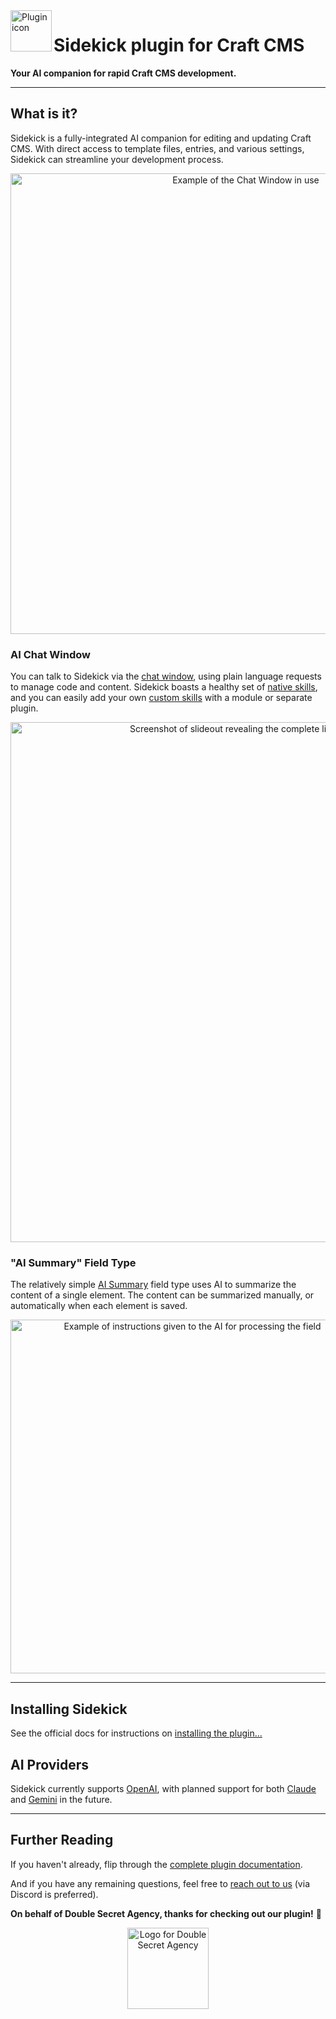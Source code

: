 <img width="66" align="left" src="https://plugins.doublesecretagency.com/sidekick/images/icon.svg?v=3" alt="Plugin icon">

# Sidekick plugin for Craft CMS

**Your AI companion for rapid Craft CMS development.**

---

## What is it?

Sidekick is a fully-integrated AI companion for editing and updating Craft CMS. With direct access to template files, entries, and various settings, Sidekick can streamline your development process.

<p align="center">
    <img src="https://plugins.doublesecretagency.com/sidekick/images/chat-window/chat-window-example.png" alt="Example of the Chat Window in use" width="737">
</p>

### AI Chat Window

You can talk to Sidekick via the [chat window](https://plugins.doublesecretagency.com/sidekick/chat/how-it-works), using plain language requests to manage code and content. Sidekick boasts a healthy set of [native skills](https://plugins.doublesecretagency.com/sidekick/chat/native-skills), and you can easily add your own [custom skills](https://plugins.doublesecretagency.com/sidekick/chat/custom-skills) with a module or separate plugin.

<p align="center">
    <img src="https://plugins.doublesecretagency.com/sidekick/images/chat-window/skills-slideout.png" alt="Screenshot of slideout revealing the complete list of available skill sets" width="832">
</p>

### "AI Summary" Field Type

The relatively simple [AI Summary](https://plugins.doublesecretagency.com/sidekick/fields/ai-summary) field type uses AI to summarize the content of a single element. The content can be summarized manually, or automatically when each element is saved.

<p align="center">
    <img src="https://plugins.doublesecretagency.com/sidekick/images/fields/ai-summary-instructions.png" alt="Example of instructions given to the AI for processing the field" width="566">
</p>

---

## Installing Sidekick

See the official docs for instructions on [installing the plugin...](https://plugins.doublesecretagency.com/sidekick/getting-started/)

## AI Providers

Sidekick currently supports [OpenAI](https://openai.com), with planned support for both [Claude](https://github.com/doublesecretagency/craft-sidekick/issues/1) and [Gemini](https://github.com/doublesecretagency/craft-sidekick/issues/2) in the future.

---

## Further Reading

If you haven't already, flip through the [complete plugin documentation](https://plugins.doublesecretagency.com/sidekick/).

And if you have any remaining questions, feel free to [reach out to us](https://www.doublesecretagency.com/contact) (via Discord is preferred).

**On behalf of Double Secret Agency, thanks for checking out our plugin!** 🍺

<p align="center">
    <img width="130" src="https://www.doublesecretagency.com/resources/images/dsa-transparent.png" alt="Logo for Double Secret Agency">
</p>
